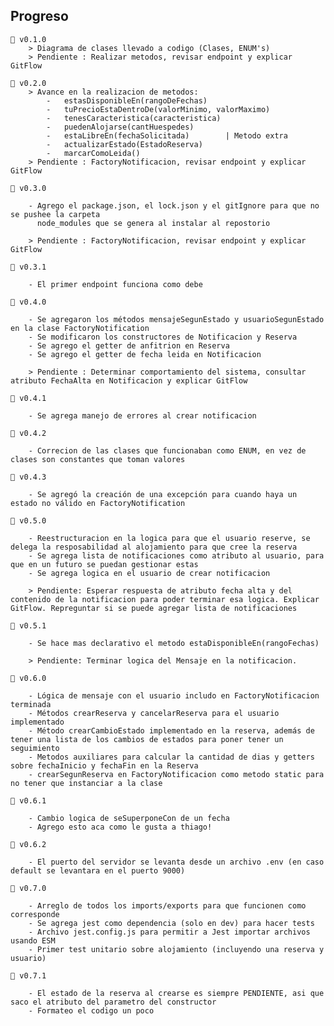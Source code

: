 ## Progreso

    🔳 v0.1.0 
        > Diagrama de clases llevado a codigo (Clases, ENUM's)
        > Pendiente : Realizar metodos, revisar endpoint y explicar GitFlow 
    
    🔳 v0.2.0
        > Avance en la realizacion de metodos:
            -   estasDisponibleEn(rangoDeFechas)
            -   tuPrecioEstaDentroDe(valorMinimo, valorMaximo)
            -   tenesCaracteristica(caracteristica)
            -   puedenAlojarse(cantHuespedes)
            -   estaLibreEn(fechaSolicitada)        | Metodo extra
            -   actualizarEstado(EstadoReserva)
            -   marcarComoLeida()
        > Pendiente : FactoryNotificacion, revisar endpoint y explicar GitFlow

    🔳 v0.3.0 
        
        - Agrego el package.json, el lock.json y el gitIgnore para que no se pushee la carpeta 
          node_modules que se genera al instalar al repostorio  

        > Pendiente : FactoryNotificacion, revisar endpoint y explicar GitFlow

    🔳 v0.3.1
        
        - El primer endpoint funciona como debe
    
    🔳 v0.4.0
        
        - Se agregaron los métodos mensajeSegunEstado y usuarioSegunEstado en la clase FactoryNotification
        - Se modificaron los constructores de Notificacion y Reserva
        - Se agrego el getter de anfitrion en Reserva
        - Se agrego el getter de fecha leida en Notificacion

        > Pendiente : Determinar comportamiento del sistema, consultar atributo FechaAlta en Notificacion y explicar GitFlow
    
    🔳 v0.4.1

        - Se agrega manejo de errores al crear notificacion

    🔳 v0.4.2

        - Correcion de las clases que funcionaban como ENUM, en vez de clases son constantes que toman valores
    
    🔳 v0.4.3

        - Se agregó la creación de una excepción para cuando haya un estado no válido en FactoryNotification

    🔳 v0.5.0

        - Reestructuracion en la logica para que el usuario reserve, se delega la resposabilidad al alojamiento para que cree la reserva
        - Se agrega lista de notificaciones como atributo al usuario, para que en un futuro se puedan gestionar estas
        - Se agrega logica en el usuario de crear notificacion

        > Pendiente: Esperar respuesta de atributo fecha alta y del contenido de la notificacion para poder terminar esa logica. Explicar GitFlow. Repreguntar si se puede agregar lista de notificaciones

    🔳 v0.5.1

        - Se hace mas declarativo el metodo estaDisponibleEn(rangoFechas)

        > Pendiente: Terminar logica del Mensaje en la notificacion.

    🔳 v0.6.0

        - Lógica de mensaje con el usuario includo en FactoryNotificacion terminada
        - Métodos crearReserva y cancelarReserva para el usuario implementado
        - Método crearCambioEstado implementado en la reserva, además de tener una lista de los cambios de estados para poner tener un seguimiento
        - Metodos auxiliares para calcular la cantidad de dias y getters sobre fechaInicio y fechaFin en la Reserva
        - crearSegunReserva en FactoryNotificacion como metodo static para no tener que instanciar a la clase

    🔳 v0.6.1

        - Cambio logica de seSuperponeCon de un fecha
        - Agrego esto aca como le gusta a thiago!
    
    🔳 v0.6.2

        - El puerto del servidor se levanta desde un archivo .env (en caso default se levantara en el puerto 9000)
    
    🔳 v0.7.0

        - Arreglo de todos los imports/exports para que funcionen como corresponde
        - Se agrega jest como dependencia (solo en dev) para hacer tests
        - Archivo jest.config.js para permitir a Jest importar archivos usando ESM
        - Primer test unitario sobre alojamiento (incluyendo una reserva y usuario)
    
    🔳 v0.7.1

        - El estado de la reserva al crearse es siempre PENDIENTE, asi que saco el atributo del parametro del constructor
        - Formateo el codigo un poco
        
        
